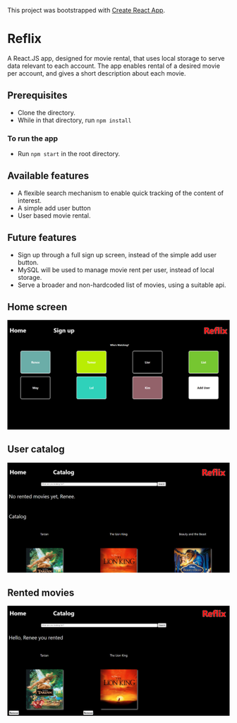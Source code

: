 This project was bootstrapped with [Create React App](https://github.com/facebook/create-react-app).

# Reflix

A React.JS app, designed for movie rental, that uses local storage to serve data relevant to each account. The app enables rental of a desired movie per account, and gives a short description about each movie.  

## Prerequisites

- Clone the directory.
- While in that directory, run ```npm install``` 

### To run the app

- Run ```npm start``` in the root directory.

## Available features

- A flexible search mechanism to enable quick tracking of the content of interest.
- A simple add user button
- User based movie rental.

## Future features
- Sign up through a full sign up screen, instead of the simple add user button.
- MySQL will be used to manage movie rent per user, instead of local storage.
- Serve a broader and non-hardcoded list of movies, using a suitable api.

## Home screen

![](/screenshots/Home.png)

## User catalog

![](/screenshots/UserCatalog.png)

## Rented movies

![](/screenshots/RentedMovies.png)





